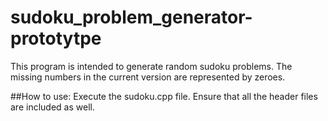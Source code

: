 # sudoku_problem_generator-prototytpe
This program is intended to generate random sudoku problems.
The missing numbers in the current version are represented by zeroes.

##How to use:
Execute the sudoku.cpp file.
Ensure that all the header files are included as well.
